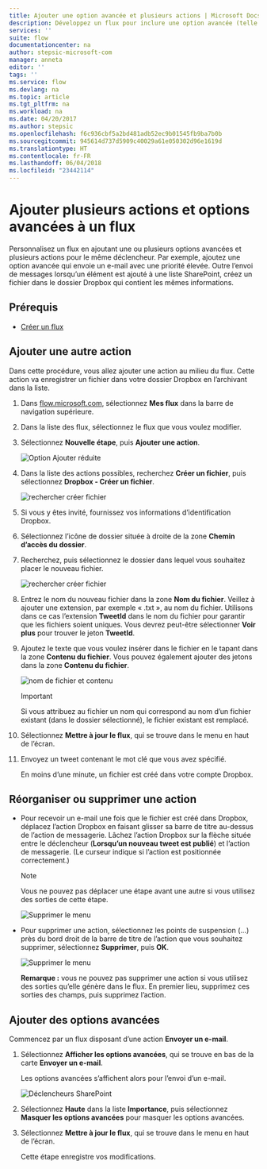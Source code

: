 ```yaml
---
title: Ajouter une option avancée et plusieurs actions | Microsoft Docs
description: Développez un flux pour inclure une option avancée (telle que la définition d’un e-mail sur une priorité élevée) et ajoutez une autre action pour le même événement.
services: ''
suite: flow
documentationcenter: na
author: stepsic-microsoft-com
manager: anneta
editor: ''
tags: ''
ms.service: flow
ms.devlang: na
ms.topic: article
ms.tgt_pltfrm: na
ms.workload: na
ms.date: 04/20/2017
ms.author: stepsic
ms.openlocfilehash: f6c936cbf5a2bd481adb52ec9b01545fb9ba7b0b
ms.sourcegitcommit: 945614d737d5909c40029a61e050302d96e1619d
ms.translationtype: HT
ms.contentlocale: fr-FR
ms.lasthandoff: 06/04/2018
ms.locfileid: "23442114"
---
```

# <a name="add-multiple-actions-and-advanced-options-to-a-flow"></a>Ajouter plusieurs actions et options avancées à un flux
Personnalisez un flux en ajoutant une ou plusieurs options avancées et plusieurs actions pour le même déclencheur. Par exemple, ajoutez une option avancée qui envoie un e-mail avec une priorité élevée. Outre l’envoi de messages lorsqu’un élément est ajouté à une liste SharePoint, créez un fichier dans le dossier Dropbox qui contient les mêmes informations.

## <a name="prerequisites"></a>Prérequis
* [Créer un flux](get-started-logic-flow.md)

## <a name="add-another-action"></a>Ajouter une autre action
Dans cette procédure, vous allez ajouter une action au milieu du flux. Cette action va enregistrer un fichier dans votre dossier Dropbox en l’archivant dans la liste.

1. Dans [flow.microsoft.com](https://flow.microsoft.com), sélectionnez **Mes flux** dans la barre de navigation supérieure.
2. Dans la liste des flux, sélectionnez le flux que vous voulez modifier.
3. Sélectionnez **Nouvelle étape**, puis **Ajouter une action**.
   
    ![Option Ajouter réduite](./media/multi-step-logic-flow/add-action.png)
4. Dans la liste des actions possibles, recherchez **Créer un fichier**, puis sélectionnez **Dropbox - Créer un fichier**.
   
    ![rechercher créer fichier](./media/multi-step-logic-flow/create-file-search.png)
5. Si vous y êtes invité, fournissez vos informations d’identification Dropbox.
6. Sélectionnez l’icône de dossier située à droite de la zone **Chemin d’accès du dossier**.
7. Recherchez, puis sélectionnez le dossier dans lequel vous souhaitez placer le nouveau fichier.
   
    ![rechercher créer fichier](./media/multi-step-logic-flow/create-file-folder.png)
8. Entrez le nom du nouveau fichier dans la zone **Nom du fichier**. Veillez à ajouter une extension, par exemple « .txt », au nom du fichier. Utilisons dans ce cas l’extension **TweetId** dans le nom du fichier pour garantir que les fichiers soient uniques. Vous devrez peut-être sélectionner **Voir plus** pour trouver le jeton **TweetId**.
9. Ajoutez le texte que vous voulez insérer dans le fichier en le tapant dans la zone **Contenu du fichier**. Vous pouvez également ajouter des jetons dans la zone **Contenu du fichier**.
   
    ![nom de fichier et contenu](./media/multi-step-logic-flow/create-file-name-and-contents.png)
   
   > [!IMPORTANT]
   > Si vous attribuez au fichier un nom qui correspond au nom d’un fichier existant (dans le dossier sélectionné), le fichier existant est remplacé.
   > 
   > 
10. Sélectionnez **Mettre à jour le flux**, qui se trouve dans le menu en haut de l’écran.
11. Envoyez un tweet contenant le mot clé que vous avez spécifié.
    
     En moins d’une minute, un fichier est créé dans votre compte Dropbox.

## <a name="reorder-or-delete-an-action"></a>Réorganiser ou supprimer une action
* Pour recevoir un e-mail une fois que le fichier est créé dans Dropbox, déplacez l’action Dropbox en faisant glisser sa barre de titre au-dessus de l’action de messagerie. Lâchez l’action Dropbox sur la flèche située entre le déclencheur (**Lorsqu’un nouveau tweet est publié**) et l’action de messagerie. (Le curseur indique si l’action est positionnée correctement.)
  
  > [!NOTE]
  > Vous ne pouvez pas déplacer une étape avant une autre si vous utilisez des sorties de cette étape.
  > 
  > 
  
    ![Supprimer le menu](./media/multi-step-logic-flow/draggingaction.png)
* Pour supprimer une action, sélectionnez les points de suspension (...) près du bord droit de la barre de titre de l’action que vous souhaitez supprimer, sélectionnez **Supprimer**, puis **OK**.
  
    ![Supprimer le menu](./media/multi-step-logic-flow/deletemenu.png)
  
     **Remarque :** vous ne pouvez pas supprimer une action si vous utilisez des sorties qu’elle génère dans le flux. En premier lieu, supprimez ces sorties des champs, puis supprimez l’action.

## <a name="add-advanced-options"></a>Ajouter des options avancées
Commencez par un flux disposant d’une action **Envoyer un e-mail**.

1. Sélectionnez **Afficher les options avancées**, qui se trouve en bas de la carte **Envoyer un e-mail**.
   
     Les options avancées s’affichent alors pour l’envoi d’un e-mail.
   
    ![Déclencheurs SharePoint](./media/multi-step-logic-flow/advanced.png)
2. Sélectionnez **Haute** dans la liste **Importance**, puis sélectionnez **Masquer les options avancées** pour masquer les options avancées.
3. Sélectionnez **Mettre à jour le flux**, qui se trouve dans le menu en haut de l’écran.
   
     Cette étape enregistre vos modifications.


